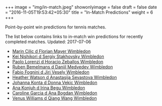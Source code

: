 +++
image = "img/in-match.jpeg"
showonlyimage = false
draft = false
date = "2016-11-05T19:53:42+05:30"
title = "In-Match Predictions"
weight = 6
+++

Point-by-point win predictions for tennis matches.

<!--more-->


The list below contains links to in-match win predictions for recently completed matches. Updated: 2017-07-06

<ul>
<li><a href="/match1/">Marin Cilic d Florian Mayer Wimbledon</a></li>
<li><a href="/match2/">Kei Nishikori d Sergiy Stakhovsky Wimbledon</a></li>
<li><a href="/match3/">Paolo Lorenzi d Horacio Zeballos Wimbledon</a></li>
<li><a href="/match4/">Ruben Bemelmans d Daniil Medvedev Wimbledon</a></li>
<li><a href="/match5/">Fabio Fognini d Jiri Vesely Wimbledon</a></li>
<li><a href="/match6/">Heather Watson d Anastasija Sevastova Wimbledon</a></li>
<li><a href="/match7/">Johanna Konta d Donna Vekic Wimbledon</a></li>
<li><a href="/match8/">Ana Konjuh d Irina Begu Wimbledon</a></li>
<li><a href="/match9/">Caroline Garcia d Ana Bogdan Wimbledon</a></li>
<li><a href="/match10/">Venus Williams d Qiang Wang Wimbledon</a></li>
</ul>
